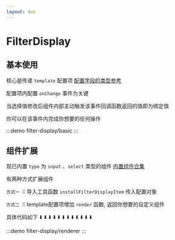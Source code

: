 ```yaml
---
layout: doc
---
```


# FilterDisplay

## 基本使用

核心是传递 `template` 配置项 [配置字段的类型参考](https://github.com/Yonghero/fuzzyjs/blob/monorepo/types/options.ts)

配置项内配置 `onChange` 事件为关键

当选择值修改后组件内部主动触发该事件回调函数返回的值即为绑定值

你可以在该事件内完成你想要的任何操作

:::demo
filter-display/basic
:::


## 组件扩展

现已内置 `type` 为 `input` 、`select`  类型的组件 [内置组件合集](https://github.com/Yonghero/fuzzy-ui/blob/main/packages/components/filter-display/src/composable/builtIn-formItem.jsx)

有两种方式扩展组件

`方式一 `❕❕ 导入工具函数 `installFilterDisplayItem` 传入配置对象

`方式二 `❕❕ template配置项增加 `render` 函数, 返回你想要的自定义组件

具体代码如下 ⬇️ ⬇️ ⬇️ ⬇️ ⬇️ ⬇️ ⬇️ ⬇️ ⬇️ ⬇️ ⬇️ ⬇️ 

:::demo
filter-display/renderer
:::
